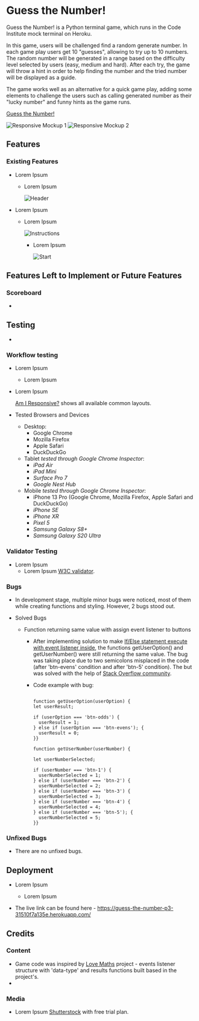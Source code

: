# Guess the Number!

Guess the Number! is a Python terminal game, which runs in the Code Institute mock terminal on Heroku.

In this game, users will be challenged find a random generate number. In each game play users get 10 "guesses", allowing to try up to 10 numbers. The random number will be generated in a range based on the difficulty level selected by users (easy, medium and hard). After each try, the game will throw a hint in order to help finding the number and the tried number will be displayed as a guide.

The game works well as an alternative for a quick game play, adding some elements to challenge the users such as calling generated number as their "lucky number" and funny hints as the game runs. 

[Guess the Number!](https://guess-the-number-p3-31510f7a135e.herokuapp.com/)

![Responsive Mockup 1]()
![Responsive Mockup 2]()

## Features

### Existing Features

- Lorem Ipsum
  - Lorem Ipsum

    ![Header]()

- Lorem Ipsum
  - Lorem Ipsum

    ![Instructions]()

    - Lorem Ipsum

      ![Start]()

## Features Left to Implement or Future Features

### Scoreboard

- 

## Testing

- 
  
### Workflow testing

- Lorem Ipsum
  - Lorem Ipsum

- Lorem Ipsum

  [Am I Responsive?](https://ui.dev/amiresponsive?url=https://guess-the-number-p3-31510f7a135e.herokuapp.com/) shows all available common layouts.

- Tested Browsers and Devices

  - Desktop:
    - Google Chrome
    - Mozilla Firefox
    - Apple Safari
    - DuckDuckGo
  - Tablet *tested through Google Chrome Inspector*:
    - *iPad Air*
    - *iPad Mini*
    - *Surface Pro 7*
    - *Google Nest Hub*
  - Mobile *tested through Google Chrome Inspector*:
    - iPhone 13 Pro (Google Chrome, Mozilla Firefox, Apple Safari and DuckDuckGo)
    - *iPhone SE*
    - *iPhone XR*
    - *Pixel 5*
    - *Samsung Galaxy S8+*
    - *Samsung Galaxy S20 Ultra*

### Validator Testing

- Lorem Ipsum
  - Lorem Ipsum [W3C validator]().

### Bugs

- In development stage, multiple minor bugs were noticed, most of them while creating functions and styling. However, 2 bugs stood out.

- Solved Bugs
  - Function returning same value with assign event listener to buttons
    - After implementing solution to make [If/Else statement execute with event listener inside](https://stackoverflow.com/questions/48167887/if-else-statement-not-executing-correctly-with-event-listener-inside-javascript), the functions getUserOption() and getUserNumber() were still returning the same value. The bug was taking place due to two semicolons misplaced in the code (after 'btn-evens' condition and after 'btn-5' condition). The but was solved with the help of [Stack Overflow community](https://stackoverflow.com/questions/76551168/functions-returning-same-value-even-with-assigned-event-listener-to-the-buttons).

    - Code example with bug:

      ```text

      function getUserOption(userOption) {
      let userResult;

      if (userOption === 'btn-odds') {
        userResult = 1;
      } else if (userOption === 'btn-evens'); {
        userResult = 0;
      }}

      function getUserNumber(userNumber) {

      let userNumberSelected;

      if (userNumber === 'btn-1') {
        userNumberSelected = 1;
      } else if (userNumber === 'btn-2') {
        userNumberSelected = 2;
      } else if (userNumber === 'btn-3') {
        userNumberSelected = 3;
      } else if (userNumber === 'btn-4') {
        userNumberSelected = 4;
      } else if (userNumber === 'btn-5'); {
        userNumberSelected = 5;
      }}

      ```

### Unfixed Bugs

- There are no unfixed bugs.

## Deployment

- Lorem Ipsum
  - Lorem Ipsum
  
- The live link can be found here - <https://guess-the-number-p3-31510f7a135e.herokuapp.com/>

## Credits

### Content

- Game code was inspired by [Love Maths]() project - events listener structure with 'data-type' and results functions built based in the project's.
- 
### Media

- Lorem Ipsum [Shutterstock]() with free trial plan.

